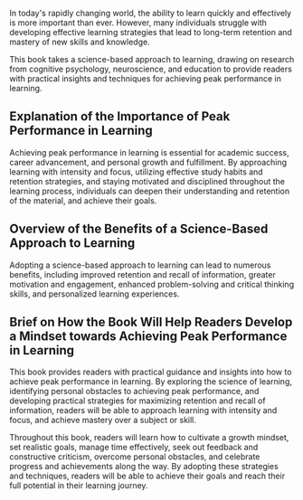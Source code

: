 
In today's rapidly changing world, the ability to learn quickly and effectively is more important than ever. However, many individuals struggle with developing effective learning strategies that lead to long-term retention and mastery of new skills and knowledge.

This book takes a science-based approach to learning, drawing on research from cognitive psychology, neuroscience, and education to provide readers with practical insights and techniques for achieving peak performance in learning.

Explanation of the Importance of Peak Performance in Learning
-------------------------------------------------------------

Achieving peak performance in learning is essential for academic success, career advancement, and personal growth and fulfillment. By approaching learning with intensity and focus, utilizing effective study habits and retention strategies, and staying motivated and disciplined throughout the learning process, individuals can deepen their understanding and retention of the material, and achieve their goals.

Overview of the Benefits of a Science-Based Approach to Learning
----------------------------------------------------------------

Adopting a science-based approach to learning can lead to numerous benefits, including improved retention and recall of information, greater motivation and engagement, enhanced problem-solving and critical thinking skills, and personalized learning experiences.

Brief on How the Book Will Help Readers Develop a Mindset towards Achieving Peak Performance in Learning
--------------------------------------------------------------------------------------------------------

This book provides readers with practical guidance and insights into how to achieve peak performance in learning. By exploring the science of learning, identifying personal obstacles to achieving peak performance, and developing practical strategies for maximizing retention and recall of information, readers will be able to approach learning with intensity and focus, and achieve mastery over a subject or skill.

Throughout this book, readers will learn how to cultivate a growth mindset, set realistic goals, manage time effectively, seek out feedback and constructive criticism, overcome personal obstacles, and celebrate progress and achievements along the way. By adopting these strategies and techniques, readers will be able to achieve their goals and reach their full potential in their learning journey.
